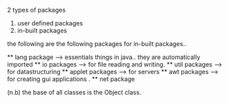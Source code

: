 2 types of packages

1. user defined packages
2. in-built packages

the following are the following packages for in-built packages..

** lang package --> essentials things in java.. they are automatically imported
** io packages --> for file reading and writing.
** util packages --> for datastructuring
** applet packages --> for servers
** awt packages --> for creating gui applications .
** net package

(n.b) the base of all classes is the Object class.
